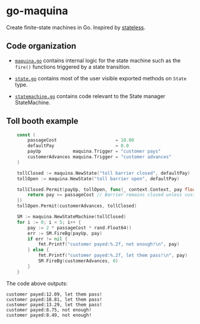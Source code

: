 # go-maquina

Create finite-state machines in Go. Inspired by [stateless](https://github.com/qmuntal/stateless).

## Code organization

* [`maquina.go`](./maquina.go) contains internal logic for the state machine such as the `fire()` functions triggered by a state transition.

* [`state.go`](./state.go) contains most of the user visible exported methods on `State` type.

* [`statemachine.go`](./statemachine.go) contains code relevant to the State manager StateMachine.


## Toll booth example

```go
	const (
		passageCost                      = 10.00
		defaultPay                       = 0.0
		payUp            maquina.Trigger = "customer pays"
		customerAdvances maquina.Trigger = "customer advances"
	)

	tollClosed := maquina.NewState("toll barrier closed", defaultPay)
	tollOpen := maquina.NewState("toll barrier open", defaultPay)

	tollClosed.Permit(payUp, tollOpen, func(_ context.Context, pay float64) bool {
		return pay >= passageCost // Barrier remains closed unless customer pays up
	})
	tollOpen.Permit(customerAdvances, tollClosed)

	SM := maquina.NewStateMachine(tollClosed)
	for i := 0; i < 5; i++ {
		pay := 2 * passageCost * rand.Float64()
		err := SM.FireBg(payUp, pay)
		if err != nil {
			fmt.Printf("customer payed:%.2f, not enough!\n", pay)
		} else {
		    fmt.Printf("customer payed:%.2f, let them pass!\n", pay)
		    SM.FireBg(customerAdvances, 0)
        }
	}
```
The code above outputs:

```
customer payed:12.09, let them pass!
customer payed:18.81, let them pass!
customer payed:13.29, let them pass!
customer payed:8.75, not enough!
customer payed:8.49, not enough!
```

